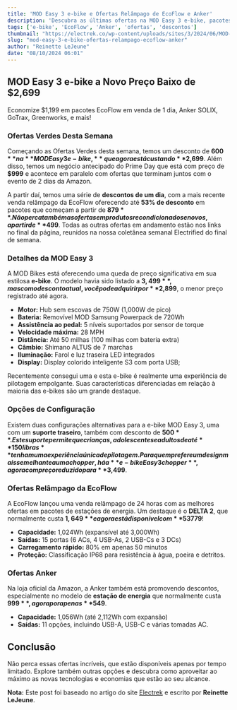 ```yaml
---
title: 'MOD Easy 3 e-bike e Ofertas Relâmpago de EcoFlow e Anker'
description: 'Descubra as últimas ofertas na MOD Easy 3 e-bike, pacotes EcoFlow com desconto, Anker SOLIX, e muito mais!'
tags: ['e-bike', 'EcoFlow', 'Anker', 'ofertas', 'descontos']
thumbnail: "https://electrek.co/wp-content/uploads/sites/3/2024/06/MOD-Easy-3-e-bike-lifestyle-1.webp?w=1200"
slug: "mod-easy-3-e-bike-ofertas-relampago-ecoflow-anker"
author: "Reinette LeJeune"
date: "08/10/2024 06:01"
---
```


## MOD Easy 3 e-bike a Novo Preço Baixo de $2,699  
Economize $1,199 em pacotes EcoFlow em venda de 1 dia, Anker SOLIX, GoTrax, Greenworks, e mais!

### Ofertas Verdes Desta Semana  
Começando as Ofertas Verdes desta semana, temos um desconto de **$600** na **MOD Easy 3 e-bike,** que agora está custando **$2,699**. Além disso, temos um negócio antecipado do Prime Day que está com preço de **$999** e acontece em paralelo com ofertas que terminam juntos com o evento de 2 dias da Amazon.

A partir daí, temos uma série de **descontos de um dia**, com a mais recente venda relâmpago da EcoFlow oferecendo até **53% de desconto** em pacotes que começam a partir de **$879**. Não perca também as ofertas em produtos recondicionados e novos, a partir de **$499**. Todas as outras ofertas em andamento estão nos links no final da página, reunidos na nossa coletânea semanal Electrified do final de semana.

### Detalhes da MOD Easy 3  
A MOD Bikes está oferecendo uma queda de preço significativa em sua estilosa **e-bike**. O modelo havia sido listado a **$3,499**, mas com o desconto atual, você pode adquirir por **$2,899**, o menor preço registrado até agora. 

- **Motor:** Hub sem escovas de 750W (1,000W de pico)  
- **Bateria:** Removível MOD Samsung Powerpack de 720Wh  
- **Assistência ao pedal:** 5 níveis suportados por sensor de torque  
- **Velocidade máxima:** 28 MPH  
- **Distância:** Até 50 milhas (100 milhas com bateria extra)  
- **Câmbio:** Shimano ALTUS de 7 marchas  
- **Iluminação:** Farol e luz traseira LED integrados  
- **Display:** Display colorido inteligente S3 com porta USB;

Recentemente consegui uma e esta e-bike é realmente uma experiência de pilotagem empolgante. Suas características diferenciadas em relação à maioria das e-bikes são um grande destaque.  

### Opções de Configuração  
Existem duas configurações alternativas para a e-bike MOD Easy 3, uma com um **suporte traseiro**, também com desconto de **$500**. Este suporte permite que crianças, adolescentes e adultos de até **150 libras** tenham uma experiência única de pilotagem. Para quem prefere um design mais semelhante a uma chopper, há a **e-bike Easy 3 chopper**, agora com preço reduzido para **$3,499**.

### Ofertas Relâmpago da EcoFlow  
A EcoFlow lançou uma venda relâmpago de 24 horas com as melhores ofertas em pacotes de estações de energia. Um destaque é o **DELTA 2**, que normalmente custa **$1,649** e agora está disponível com **53% de desconto**, a apenas **$779**!  

- **Capacidade:** 1,024Wh (expansível até 3,000Wh)  
- **Saídas:** 15 portas (6 ACs, 4 USB-As, 2 USB-Cs e 3 DCs)  
- **Carregamento rápido:** 80% em apenas 50 minutos  
- **Proteção:** Classificação IP68 para resistência à água, poeira e detritos.

### Ofertas Anker  
Na loja oficial da Amazon, a Anker também está promovendo descontos, especialmente no modelo de **estação de energia** que normalmente custa **$999**, agora por apenas **$549**. 

- **Capacidade:** 1,056Wh (até 2,112Wh com expansão)  
- **Saídas:** 11 opções, incluindo USB-A, USB-C e várias tomadas AC.

## Conclusão  
Não perca essas ofertas incríveis, que estão disponíveis apenas por tempo limitado. Explore também outras opções e descubra como aproveitar ao máximo as novas tecnologias e economias que estão ao seu alcance.

**Nota:** Este post foi baseado no artigo do site [Electrek](https://electrek.co/2024/10/07/mod-easy-3-e-bike-ecoflow-bundles-anker-solix-gotrax-greenworks-more/) e escrito por **Reinette LeJeune**.